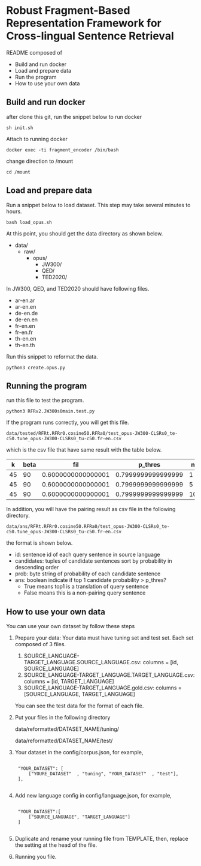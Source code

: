 # Robust Fragment-Based Representation Framework for Cross-lingual Sentence Retrieval
README composed of

- Build and run docker
- Load and prepare data
- Run the program
- How to use your own data

## Build and run docker

after clone this git, run the snippet below to run docker

    sh init.sh

Attach to running docker

    docker exec -ti fragment_encoder /bin/bash
    
change direction to /mount

    cd /mount
    
## Load and prepare data
    
Run a snippet below to load dataset. This step may take several minutes to hours.

    bash load_opus.sh
    
At this point, you should get the data directory as shown below.

- data/
    - raw/
        - opus/
            - JW300/
            - QED/
            - TED2020/

In JW300, QED, and TED2020 should have following files.

- ar-en.ar
- ar-en.en
- de-en.de
- de-en.en
- fr-en.en
- fr-en.fr
- th-en.en
- th-en.th

Run this snippet to reformat the data.

    python3 create.opus.py

## Running the program
run this file to test the program.

    python3 RFRv2.JW300s0main.test.py
    
If the program runs correctly, you will get this file.

    data/tested/RFRt.RFRr0.cosine50.RFRa0/test_opus-JW300-CLSRs0_te-c50.tune_opus-JW300-CLSRs0_tu-c50.fr-en.csv

which is the csv file that have same result with the table below.

| k | beta | fil              | p_thres           |n  |acc   | fil_p             | fil_r| fil_f1            |align_p            | align_r| align_f1          |
|---|------|------------------|-------------------|---|------|-------------------|------|-------------------|-------------------|--------|-------------------|
|45 |90    |0.6000000000000001| 0.7999999999999999| 1 | 0.817| 0.9968652037617555| 0.636| 0.7765567765567766| 0.9968652037617555| 0.636  | 0.7765567765567766|
|45 |90    |0.6000000000000001| 0.7999999999999999| 5 | 0.817| 0.9968652037617555| 0.636| 0.7765567765567766| 0.9968652037617555| 0.636  | 0.7765567765567766|
|45 |90    |0.6000000000000001| 0.7999999999999999| 10| 0.817| 0.9968652037617555| 0.636| 0.7765567765567766| 0.9968652037617555| 0.636  | 0.7765567765567766|

In addition, you will have the pairing result as csv file in the following directory.

    data/ans/RFRt.RFRr0.cosine50.RFRa0/test_opus-JW300-CLSRs0_te-c50.tune_opus-JW300-CLSRs0_tu-c50.fr-en.csv
    
the format is shown below.

- id: sentence id of each query sentence in source language
- candidates: tuples of candidate sentences sort by probability in descending order
- prob: byte string of probability of each candidate sentence
- ans: boolean indicate if top 1 candidate probability > p_thres?
    - True means top1 is a translation of query sentence
    - False means this is a non-pairing query sentence

## How to use your own data
You can use your own dataset by follow these steps

1. Prepare your data: Your data must have tuning set and test set. Each set composed of 3 files.

    1. SOURCE_LANGUAGE-TARGET_LANGUAGE.SOURCE_LANGUAGE.csv: columns = [id, SOURCE_LANGUAGE]
    2. SOURCE_LANGUAGE-TARGET_LANGUAGE.TARGET_LANGUAGE.csv: columns = [id, TARGET_LANGUAGE]
    3. SOURCE_LANGUAGE-TARGET_LANGUAGE.gold.csv: columns = [SOURCE_LANGUAGE, TARGET_LANGUAGE]

    You can see the test data for the format of each file.
    
2. Put your files in the following directory

    data/reformatted/DATASET_NAME/tuning/
    
    data/reformatted/DATASET_NAME/test/

3. Your dataset in the config/corpus.json, for example,

    <pre><code>
    "YOUR_DATASET": [
        ["YOURE_DATASET"  , "tuning", "YOUR_DATASET"  , "test"],
    ],
    </code></pre>

4. Add new language config in config/language.json, for example,
    
    <pre><code>
    "YOUR_DATASET":[
        ["SOURCE_LANGUAGE", "TARGET_LANGUAGE"]
    ]
    </code></pre>

5. Duplicate and rename your running file from TEMPLATE, then, replace the setting at the head of the file.

6. Running you file.

